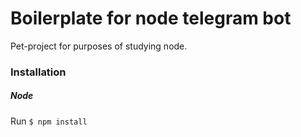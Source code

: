 # Boilerplate for node telegram bot
Pet-project for purposes of studying node.

### Installation
##### Node
Run `$ npm install`

